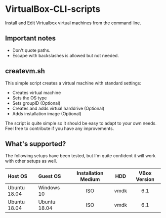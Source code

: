 # VirtualBox-CLI-scripts

Install and Edit Virtualbox virtual machines from the command line.

## Important notes

* Don't quote paths.
* Escape with backslashes is allowed but not needed.

## createvm.sh

This simple script creates a virtual machine with standard settings:

* Creates virtual machine
* Sets the OS type
* Sets groupID (Optional)
* Creates and adds virtual harddrive (Optional)
* Adds installation image (Optional)

The script is quite simple so it should be easy to adapt to your own needs. Feel free to contribute if you have any improvements.

## What's supported?

The following setups have been tested, but I'm quite confident it will work with other setups as well.

| Host OS      | Guest OS     | Installation Medium | HDD   | VBox Version |
| :----------- | :----------- | :-----------------: | :---: | :----------: |
| Ubuntu 18.04 | Windows 10   | ISO                 | vmdk  | 6.1          |
| Ubuntu 18.04 | Ubuntu 18.04 | ISO                 | vmdk  | 6.1          |
